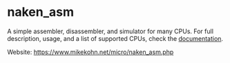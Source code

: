 
naken_asm
=========

A simple assembler, disassembler, and simulator for many CPUs.
For full description, usage, and a list of supported CPUs,
check the [documentation](docs/).

Website: https://www.mikekohn.net/micro/naken_asm.php

